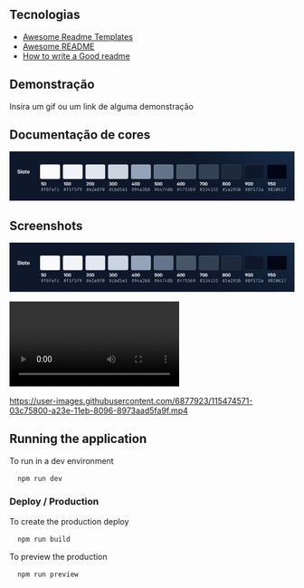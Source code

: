 
## Tecnologias

 - [Awesome Readme Templates](https://awesomeopensource.com/project/elangosundar/awesome-README-templates)
 - [Awesome README](https://github.com/matiassingers/awesome-readme)
 - [How to write a Good readme](https://bulldogjob.com/news/449-how-to-write-a-good-readme-for-your-github-project)


## Demonstração

Insira um gif ou um link de alguma demonstração

## Documentação de cores

![alt text](https://github.com/gustavomerg/reactjs-notes-with-audio/blob/main/docs/color-palette.png?raw=true)


## Screenshots

![alt text](https://github.com/gustavomerg/reactjs-notes-with-audio/blob/main/docs/color-palette.png?raw=true)

![alt text](https://github.com/gustavomerg/reactjs-notes-with-audio/blob/main/docs/preview-reactjs-project-speech-to-text.mp4?raw=true)

https://user-images.githubusercontent.com/6877923/115474571-03c75800-a23e-11eb-8096-8973aad5fa9f.mp4
## Running the application

To run in a dev environment
```bash
  npm run dev
```

### Deploy / Production

To create the production deploy

```bash
  npm run build
```
To preview the production

```bash
  npm run preview
```
